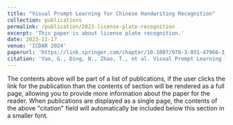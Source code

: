 ```yaml
---
title: "Visual Prompt Learning for Chinese Handwriting Recognition"
collection: publications
permalink: /publication/2023-license-plate-recognition
excerpt: 'This paper is about license plate recognition.'
date: 2023-11-17
venue: 'ICDAR 2024'
paperurl: 'https://link.springer.com/chapter/10.1007/978-3-031-47966-3_16'
citation: 'Yao, G., Ding, N., Zhao, T., et al. Visual Prompt Learning for Chinese Handwriting Recognition. In International Conference on Document Analysis and Recognition, 2024.'
---
```


The contents above will be part of a list of publications, if the user clicks the link for the publication than the contents of section will be rendered as a full page, allowing you to provide more information about the paper for the reader. When publications are displayed as a single page, the contents of the above "citation" field will automatically be included below this section in a smaller font.
